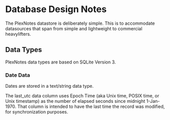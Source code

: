 # Database Design Notes


The PlexNotes datastore is deliberately simple. This is to accommodate
datasources that span from simple and lightweight to commercial
heavylifters.


## Data Types
PlexNotes data types are based on SQLite Version 3.

### Date Data
Dates are stored in a text/string data type.

The last_utc data column uses Epoch Time (aka Unix time, POSIX time, or
Unix timestamp) as the number of elapsed seconds since midnight
1-Jan-1970. That column is intended to have the last time the record was
modified, for synchronization purposes.





